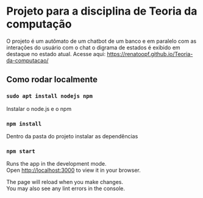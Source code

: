 # Projeto para a disciplina de Teoria da computação

O projeto é um autômato de um chatbot de um banco e em paralelo com as interações do usuário com o chat o digrama de estados é exibido em destaque no estado atual.
Acesse aqui: https://renatoopf.github.io/Teoria-da-computacao/

## Como rodar localmente

### `sudo apt install nodejs npm`

Instalar o node.js e o npm

### `npm install`

Dentro da pasta do projeto instalar as dependências

### `npm start`

Runs the app in the development mode.\
Open [http://localhost:3000](http://localhost:3000) to view it in your browser.

The page will reload when you make changes.\
You may also see any lint errors in the console.
